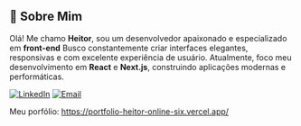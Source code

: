 ## 🚀 Sobre Mim


Olá! Me chamo **Heitor**, sou um desenvolvedor apaixonado e especializado em **front-end** 
Busco constantemente criar interfaces elegantes, responsivas e com excelente experiência de usuário.
Atualmente, foco meu desenvolvimento em **React** e **Next.js**, construindo aplicações modernas e performáticas.

<div align="left">
  
[![LinkedIn](https://img.shields.io/badge/LinkedIn-0077B5?style=for-the-badge&logo=linkedin&logoColor=white)](https://www.linkedin.com/in/heitor-alves1/)
[![Email](https://img.shields.io/badge/Email-D14836?style=for-the-badge&logo=gmail&logoColor=white)](mailto:heitorao32@gmail.com)

Meu porfólio: https://portfolio-heitor-online-six.vercel.app/
  
</div>

